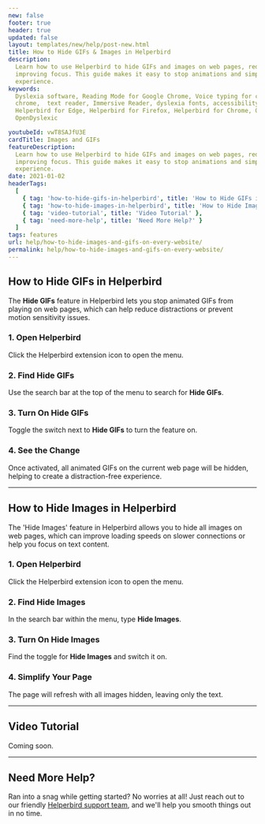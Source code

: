 ```yaml
---
new: false
footer: true
header: true
updated: false
layout: templates/new/help/post-new.html
title: How to Hide GIFs & Images in Helperbird
description:
  Learn how to use Helperbird to hide GIFs and images on web pages, reducing distractions and
  improving focus. This guide makes it easy to stop animations and simplify your browsing
  experience.
keywords:
  Dyslexia software, Reading Mode for Google Chrome, Voice typing for chrome, Text to speech for
  chrome,  text reader, Immersive Reader, dyslexia fonts, accessibility software, dyslexia software,
  Helperbird for Edge, Helperbird for Firefox, Helperbird for Chrome, Opendyslexic for Chrome,
  OpenDyslexic

youtubeId: vwT8SAJfU3E
cardTitle: Images and GIFs
featureDescription:
  Learn how to use Helperbird to hide GIFs and images on web pages, reducing distractions and
  improving focus. This guide makes it easy to stop animations and simplify your browsing
  experience.
date: 2021-01-02
headerTags:
  [
    { tag: 'how-to-hide-gifs-in-helperbird', title: 'How to Hide GIFs in Helperbird' },
    { tag: 'how-to-hide-images-in-helperbird', title: 'How to Hide Images in Helperbird' },
    { tag: 'video-tutorial', title: 'Video Tutorial' },
    { tag: 'need-more-help', title: 'Need More Help?' }
  ]
tags: features
url: help/how-to-hide-images-and-gifs-on-every-website/
permalink: help/how-to-hide-images-and-gifs-on-every-website/
---
```


## How to Hide GIFs in Helperbird

The **Hide GIFs** feature in Helperbird lets you stop animated GIFs from playing on web pages, which
can help reduce distractions or prevent motion sensitivity issues.

### 1. Open Helperbird

Click the Helperbird extension icon to open the menu.

### 2. Find Hide GIFs

Use the search bar at the top of the menu to search for **Hide GIFs**.

### 3. Turn On Hide GIFs

Toggle the switch next to **Hide GIFs** to turn the feature on.

### 4. See the Change

Once activated, all animated GIFs on the current web page will be hidden, helping to create a
distraction-free experience.

---

## How to Hide Images in Helperbird

The 'Hide Images' feature in Helperbird allows you to hide all images on web pages, which can
improve loading speeds on slower connections or help you focus on text content.

### 1. Open Helperbird

Click the Helperbird extension icon to open the menu.

### 2. Find Hide Images

In the search bar within the menu, type **Hide Images**.

### 3. Turn On Hide Images

Find the toggle for **Hide Images** and switch it on.

### 4. Simplify Your Page

The page will refresh with all images hidden, leaving only the text.

---

## Video Tutorial

Coming soon.

---

## Need More Help?

Ran into a snag while getting started? No worries at all! Just reach out to our friendly
[Helperbird support team](/support/), and we'll help you smooth things out in no time.
